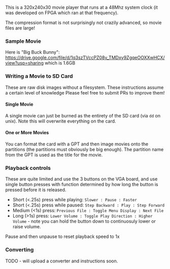 This is a 320x240x30 movie player that runs at a 48Mhz system clock (it was developed on FPGA which ran at that frequency).

The compression format is not surprisingly not crazily advanced, so movie files are large!

### Sample Movie

Here is "Big Buck Bunny": https://drive.google.com/file/d/1q3szTVccPZ08v_TMDxy9ZgqeOOXXwHCX/view?usp=sharing which is 1.6GB

### Writing a Movie to SD Card 

These are raw disk images without a filesystem. These instructions assume a certain level of knowledge Please feel free to submit PRs
to improve them!

#### Single Movie

A single movie can just be burned as the entirety of the SD card (via `dd` on unix). Note this will overwrite everything on the card.

#### One or More Movies

You can format the card with a GPT and then image movies onto the partitions (the partitions must obviously be big enough). The partition name from the GPT is used as the title for the movie.

### Playback controls

These are quite limited and use the 3 buttons on the VGA board, and use single button presses with function determined by how long the button is pressed before it is released.

 * Short (<.25s) press while playing: `Slower : Pause : Faster`
 * Short (<.25s) press while paused: `Step Backward : Play : Step Forward`
 * Medium (<1s) press: `Previous File : Toggle Menu Display : Next File`
 * Long (>1s) press: `Lower Volume : Toggle Play Direction : Higher Volume` - note you can hold the button down to continuosuly lower or raise volume.

Pause and then unpause to reset playback speed to 1x


### Converting

TODO - will upload a converter and instructions soon.